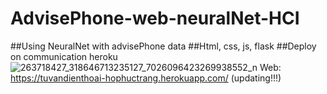 # AdvisePhone-web-neuralNet-HCI
##Using NeuralNet with advisePhone data
##Html, css, js, flask
##Deploy on communication heroku
![263718427_318646713235127_7026096423269938552_n](https://user-images.githubusercontent.com/56389219/145324506-db21f022-98e6-46e5-94cd-ebc9f9791f36.png)
Web: https://tuvandienthoai-hophuctrang.herokuapp.com/ (updating!!!)
